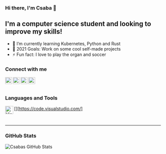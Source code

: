 ### Hi there, I'm Csaba 👋

## I'm a computer science student and looking to improve my skills!

- 🌱 I’m currently learning Kubernetes, Python and Rust
- 🥅 2021 Goals: Work on some cool self-made projects
- ⚡ Fun fact: I love to play the organ and soccer

### Connect with me

[<img align="left" alt="CsabaKarsai | LinkedIn" width="22px" src="https://user-images.githubusercontent.com/64684648/130368026-2dde8c23-949e-40c8-a321-c683a112b96d.jpg" />][linkedin]

[<img align="left" alt="CsabaKarsai | LinkedIn" width="22px" src="https://user-images.githubusercontent.com/64684648/130368440-4c6672a1-59fb-4101-b7f8-389be1790a54.png" />][linkedin]

[<img align="left" alt="CsabaKarsai | Xing" width="22px" src="https://user-images.githubusercontent.com/64684648/130367985-69a067c5-9b7d-4ff0-9351-5dc14e5f5092.jpg" />][xing]

[<img align="left" alt="CsabaKarsai | Xing" width="22px" src="https://user-images.githubusercontent.com/64684648/130368474-6d883775-a6fb-4042-ac80-14755d4f32de.png" />][xing]

<br />
<br />

### Languages and Tools

[<img align="left" alt="Visual Studio Code" width="26px" src="" />][https://code.visualstudio.com/]

<br />

---

### GitHub Stats

<img align="left" alt="Csabas GitHub Stats" src="https://github-readme-stats.vercel.app/api?username=CsabaKarsai&show_icons=true&hide_border=true" />

[linkedin]: https://www.linkedin.com/in/csaba-karsai-8709871ba/
[xing]: https://www.xing.com/profile/Csaba_Karsai/cv
[VSCode]: https://code.visualstudio.com/